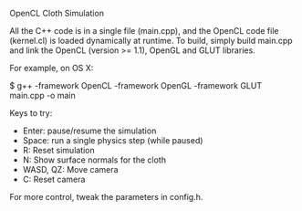 OpenCL Cloth Simulation

All the C++ code is in a single file (main.cpp), and the OpenCL code file
(kernel.cl) is loaded dynamically at runtime. To build, simply build main.cpp
and link the OpenCL (version >= 1.1), OpenGL and GLUT libraries.

For example, on OS X:

$ g++ -framework OpenCL -framework OpenGL -framework GLUT main.cpp -o main

Keys to try:
- Enter: pause/resume the simulation
- Space: run a single physics step (while paused)
- R: Reset simulation
- N: Show surface normals for the cloth
- WASD, QZ: Move camera
- C: Reset camera

For more control, tweak the parameters in config.h.
